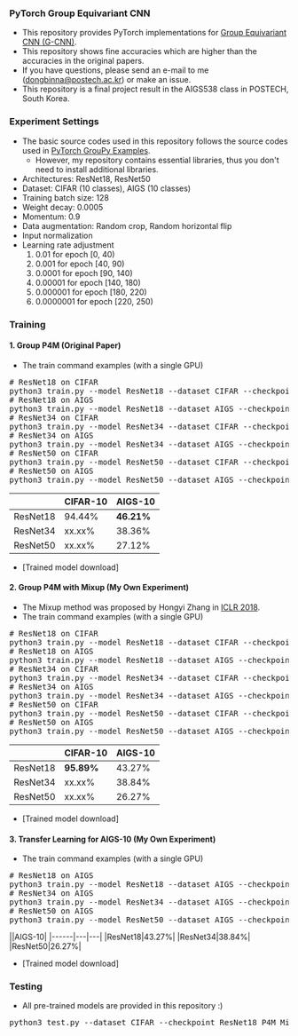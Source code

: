 ### PyTorch Group Equivariant CNN

* This repository provides PyTorch implementations for [Group Equivariant CNN (G-CNN)](https://arxiv.org/abs/1602.07576).
* This repository shows fine accuracies which are higher than the accuracies in the original papers.
* If you have questions, please send an e-mail to me (dongbinna@postech.ac.kr) or make an issue.
* This repository is a final project result in the AIGS538 class in POSTECH, South Korea.

### Experiment Settings

* The basic source codes used in this repository follows the source codes used in [PyTorch GrouPy Examples](https://github.com/adambielski/pytorch-gconv-experiments).
    * However, my repository contains essential libraries, thus you don't need to install additional libraries.
* Architectures: ResNet18, ResNet50
* Dataset: CIFAR (10 classes), AIGS (10 classes)
* Training batch size: 128
* Weight decay: 0.0005
* Momentum: 0.9
* Data augmentation: Random crop, Random horizontal flip
* Input normalization
* Learning rate adjustment
  1) 0.01 for epoch [0, 40)
  2) 0.001 for epoch [40, 90)
  3) 0.0001 for epoch [90, 140)
  4) 0.00001 for epoch [140, 180)
  5) 0.000001 for epoch [180, 220)
  6) 0.0000001 for epoch [220, 250)

### Training

#### 1. Group P4M (Original Paper)

* The train command examples (with a single GPU)
<pre>
# ResNet18 on CIFAR
python3 train.py --model ResNet18 --dataset CIFAR --checkpoint ResNet18_P4M_on_CIFAR
# ResNet18 on AIGS
python3 train.py --model ResNet18 --dataset AIGS --checkpoint ResNet18_P4M_on_AIGS
# ResNet34 on CIFAR
python3 train.py --model ResNet34 --dataset CIFAR --checkpoint ResNet34_P4M_on_CIFAR
# ResNet34 on AIGS
python3 train.py --model ResNet34 --dataset AIGS --checkpoint ResNet34_P4M_on_AIGS
# ResNet50 on CIFAR
python3 train.py --model ResNet50 --dataset CIFAR --checkpoint ResNet50_P4M_on_CIFAR
# ResNet50 on AIGS
python3 train.py --model ResNet50 --dataset AIGS --checkpoint ResNet50_P4M_on_AIGS
</pre>
||CIFAR-10|AIGS-10|
|------|---|---|
|ResNet18|94.44%|<b>46.21%</b>|
|ResNet34|xx.xx%|38.36%|
|ResNet50|xx.xx%|27.12%|
* [Trained model download]

#### 2. Group P4M with Mixup (My Own Experiment)

* The Mixup method was proposed by Hongyi Zhang in [ICLR 2018](https://arxiv.org/abs/1710.09412).
* The train command examples (with a single GPU)
<pre>
# ResNet18 on CIFAR
python3 train.py --model ResNet18 --dataset CIFAR --checkpoint ResNet18_P4M_Mixup_on_CIFAR --mixup
# ResNet18 on AIGS
python3 train.py --model ResNet18 --dataset AIGS --checkpoint ResNet18_P4M_Mixup_on_AIGS --mixup
# ResNet34 on CIFAR
python3 train.py --model ResNet34 --dataset CIFAR --checkpoint ResNet34_P4M_Mixup_on_CIFAR --mixup
# ResNet34 on AIGS
python3 train.py --model ResNet34 --dataset AIGS --checkpoint ResNet34_P4M_Mixup_on_AIGS --mixup
# ResNet50 on CIFAR
python3 train.py --model ResNet50 --dataset CIFAR --checkpoint ResNet50_P4M_Mixup_on_CIFAR --mixup
# ResNet50 on AIGS
python3 train.py --model ResNet50 --dataset AIGS --checkpoint ResNet50_P4M_Mixup_on_AIGS --mixup
</pre>
||CIFAR-10|AIGS-10|
|------|---|---|
|ResNet18|<b>95.89%</b>|43.27%|
|ResNet34|xx.xx%|38.84%|
|ResNet50|xx.xx%|26.27%|
* [Trained model download]

#### 3. Transfer Learning for AIGS-10 (My Own Experiment)

* The train command examples (with a single GPU)
<pre>
# ResNet18 on AIGS
python3 train.py --model ResNet18 --dataset AIGS --checkpoint ResNet18_Transfer_Learning_P4M_Mixup_on_AIGS --mixup --transfer_learning
# ResNet34 on AIGS
python3 train.py --model ResNet34 --dataset AIGS --checkpoint ResNet34_Transfer_Learning_P4M_Mixup_on_AIGS --mixup --transfer_learning
# ResNet50 on AIGS
python3 train.py --model ResNet50 --dataset AIGS --checkpoint ResNet50_Transfer_Learning_P4M_Mixup_on_AIGS --mixup --transfer_learning
</pre>
||AIGS-10|
|------|---|---|
|ResNet18|43.27%|
|ResNet34|38.84%|
|ResNet50|26.27%|
* [Trained model download]

### Testing

* All pre-trained models are provided in this repository :)
<pre>
python3 test.py --dataset CIFAR --checkpoint ResNet18_P4M_Mixup_on_CIFAR
</pre>
